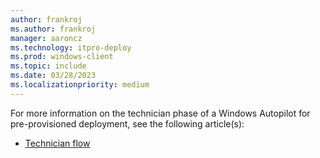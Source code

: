 ```yaml
---
author: frankroj
ms.author: frankroj
manager: aaroncz
ms.technology: itpro-deploy
ms.prod: windows-client
ms.topic: include
ms.date: 03/28/2023
ms.localizationpriority: medium
---
```


<!-- This file is shared by the following articles:

azure-ad-join-technician-phase.md
hybrid-azure-ad-join-technician-phase.md

Headings are driven by article context. -->

For more information on the technician phase of a Windows Autopilot for pre-provisioned deployment, see the following article(s):

- [Technician flow](/mem/autopilot/pre-provision#technician-flow)